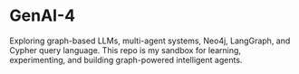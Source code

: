 # GenAI-4
Exploring graph-based LLMs, multi-agent systems, Neo4j, LangGraph, and Cypher query language. This repo is my sandbox for learning, experimenting, and building graph-powered intelligent agents.
